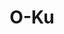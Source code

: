 ---
layout: place
title: "O-Ku"
permalink: /district-of-columbia/washington/o-ku.html
stateAbbr: DC
stateName: District of Columbia
cityName: Washington
place_id: ChIJVzXSswW5t4kRVrNbXqA_Vnw
photos:
  - >-
    AUy1YQ2EIwiZD6waWdD2oiVCooewmsYfthcmowFtpLDPni3kTrHQYl7JBf31mD75qYN3J92laIrdkazNThoDXUiacPSGSnL25LC-Q9Py1I3B9o3COJkzYdyWR8bZtYkXOUc0rQ7vedgRS9afFaME2a3Rdb1fjrV0-ZPibe5yoCVlUD4Jpc-m_LDx2cI57eHD6XDZ4-9UrfnKHq9MSTNSJcRRPZkQXdRmgQLVaJO6IQquNergh0x03Ba5L6NrguissktBaFR_01Osw7mFNwveX0U1wil58J-g_yPMVFSNM-dgOqwkWQ
  - >-
    AUy1YQ2U-3SSLlRhx8MnyLniE5NJk5DqIKDlL2QF8q6aBZQkfPKA60cfNelfHO2IyEQGdJfcVvFDCZVBoAc7pxIkW-_SmJJLWoMfFPdQEARWbmH2hlmX2wg1AgkUHW7TqTHVS_y8_3HDHi5BNTSQE4nIlNGbkas7H352lRSsIhYrFPevgxhhoSKtZcBZv_EgHsGnseSui9eRlpGVTVktWp-uCMCz0NFp2Nfbfva6P9QycSCOZGrpAmjcSIfyrdtjmNWzmTOE4k6GlpLpnkNBS6olfPx8upJNrLtP_qnhR1TIGCkpAg
  - >-
    AUy1YQ3YaKY2hBcz06ebGlT3kjrOcRYcg4t9FxH1EBXa48XN42CGLaPyVx1Q1QFAxwqqKz-OH4Vor2oUOhpT77KyLDNYLrQgNoMDQAosPnPsxuZSzrTtHbFvJzFf-uXhRUcb1bCL2zlqmTsIFr5AIUhWb3et1KZxHD9YjR1UPTUb8UFATcawDaJb7T-fZmrZ8NtBYEK6L6bZD5S42C2xIBzDfzBgIKxUALA7fHcODvWAAtzw0DxjgbtnleHZwoY7W8TQTT5SNxBufryiOfolpfY6I1KhofJ_MSG3fNv_7tjPWTzXC7lcioOs_gCAQA5fA1QUTiDmLldF3GGtDF2jJ04rBDrMAHBqbxQdQYzpQof1-6Z3M4VrGwzOviIjJHlqGc28IoKRb9LcIt_RXqBq6isdubdwnO88PCz4FPPm12iszWJ4rcFa
  - >-
    AUy1YQ3k0pgCV-bPRDVIqBFTriGAtMOBQwK0h7wkOSvF3a74RFmkzVRHiByL23bpHvKfUwm_TwLWSxRoT8GdKhSK_UOq9r8wZp19UEQI9UFlDhwH4NxyMQeGWjsRLb6wMnl1C1hClUGnCcx6ReNIAAJgIpSQcyo3DqSSfrD9SLqccJGYcqhzHND_nkDjZL9vgItUl1vfIZylLYH33AamuSOIqBIwtHtxPw4r0NI59rXPw32dhVX0Q0bAiPmf6Az0CB-piqdo8ho_BFKw5qHsb691gFU_2Bz9AffMsfkQLY8or9DrkA
  - >-
    AUy1YQ0B6fyFZtP4SfQggq-VUo6fw2qMCwa4qaWu2Zw2I3F94qSw7E3kPcC0tEjNaOtgtOg8meW8Bh83UOPcgQ00kcZ7CeOuIYoLO-pALJW0LuaI-aL2xtJG5CZ6CifhbukI8qThq6a33CE5JT829PPHogYbIf3tL09zp8Cxq36ICxE8zavhfgu8dRM9vCkvQzDLSrNvZnKTOT5Te53Y4bXGjRrM2CxsmCtVDk3XVvwEUeq_4ugpO0bOg4zthyT9VwQ8WrNuWvXTvRj28S6aLmTbEPZ-EeJNIzJ0JHl2HHGk-OWqkppNrIsxU99E7e0WWHQLnxiPetYFfw2-L6atoEeSMLXQS4MN_17fTjbRPNv0YiNvEE0ZEjNOa0awCyE_x2f-pZQ1bpXnaZbc6g_dj3bi1kRi7qURjnNnc3kAQ-_-FZOnzg
  - >-
    AUy1YQ33G0ulAFucSaGeB653-pR_SJb8dsxalml0Kn2LuH4EIOx170NeT7-GYw48JGRc2KBG5dsa8dZuwxWp6J2Oy0qnCPlHXsgqnNrMN1OArK8l-KT4Inw_VQ7shH1ElZZKOOx255eCDxxNlmyc1GoNXCEqqd6XD5QxBoEWVH-_EVNZ8WTxQVo0tKkN2xLaZI5bDbwFEIQx_oyjC-3ZEUhpg5Pn8y4991Na2wT-l6QbUbaTN6Sew9gMnWVOnqdQz1s-QkjBeWd7JEBAFZzH8T7veiIUu_Tq9GTwAy4QXWOYZWhBF7r-3pywLteli0igvdmn6OCooEm7UOfu41Eu-c25PCgwlepLOh7rtRfStvXBT3BdPh06XdRQKjxAnyznjjNtE2xFQ2MNevHXFqrJMuYZ3WjZIrmqf-4bB148xWlu6d7bNtpv
  - >-
    AUy1YQ0WXIGn7p0j-WYYHUGJ2JRwt_kv-2-93MMdnb-BAyRQKXF1Mzuavr9Mcd0OHkUPyD-Xbg_0QMryj4_IgOPdiHeDb-h_fII0vvA8rwUn7O8vX99VhvzPyMbkEn6kIl1ktTog1LUcM6amAOWatgqVOgQzU6XZv6zWKSJxY9cV-gC8C6ViLzcmgl5_UDtRz43h-HbZyublN_nodBbZVMBMG0UxlOs4AvXdh7hIHBTcBVn9iq3UJ7uOuRPPdqdtq0VfRL0bYkLrNV70zpxKeUPWRzhLn7ws7ImMyRZUUD-Z5Z_3dBr7x_RkHGOMsRnsiDwP32QVQsngTbH-wxIAiEL1xv_2B495LoBEt8448XaEqyphCBZgp-cpgTMMZ9rw4iJ3-i70xGxGlm33rSsA8THswgRaulTv-UtbRc8oeyIR41wDfg
  - >-
    AUy1YQ3gKhJMdEkcdxhA00EgvbRgA-uSit3X46INwymsSyuroCQtUwiAiqLhw3pqkHjOs0Pde3J20OU1Bt_YOKtVVdk2SziOtomNACjgXhDuZKcTw1LrXkrG_yle0sTpaboLU2Va0GCVsU1_uvLf1-eW399bvW5naMgtgeO1Ce9pXvVW_ES9P016auO4mUVlw-lWpvd1p6T4gsLWTlVGoTfmyMkzRCK7Ao4KUeSN7CNlfHAARcV18iRNV1Cp63lkzVChiUw8bG2-ZGObZdxEk3cg_B9HNtegz2n0iRA64yReK3ajTJbDEWDthMCx1Xgkrxf-as7EXrWQxCBSRSpB1vnuQhsm6L4Ka9TlgidPlPxqt2ESje1T6Yc5ZV9vgylHtXMF_ywKw6Fc67XaTQHTpmdy023C6ymyUP_B_Pxu8HARqdTlAF-P
  - >-
    AUy1YQ2Ep6TJevelQgsWf6549pUfHgowVd1xind92BdLue__RoJ0c5AOInkz0rmMMpnap26dSSW3QE3VkA5W_NNQxnM53Hk7OI-u11s-pVJMJaHL-Osd2EMF8OXMdgPwQ766l9jgIWU1Qc3rHNGXKKyVKnGac-KP3lITq779878ujBdBYINghtBwTCEQXWwIWypWYrtkZugeVEJ90VzhEOK_JZx2vCOGEM1RPUGvGaW5foFhfkAmLFbflnJqLGzn4TxoPxNjHjTKRF7QDOBBwSP7PiW8rOjXRIN00u05dhDjFG6bfJZ4XTXMMgM2HE8DVW6szQLeitaGW6e-Wh8S80zBpT8gI2hHBukpW7ywap70bWzzaGheIE9993M_WcDPOWjKzafNT8qHdQuFkq-q_017K08CAOs0BrUU9Qds29gisWZtzA
  - >-
    AUy1YQ1i-Axz3hzTN4T14YJ5rHCFM8-dE7NMSUsAIC1S5AGjTf7lQnxgrMjXgNmx6rDC_o3kMiYqA2QmhDh4T-GHLrpI2E6UhOCulgB9PnlQYJd3VRa8kyKzZtWh2gx_lg2Fs4lmq9VQgOp7lnIee99Oc3Jrwonx1pJdb1LaSAY9xkgHIYeONh4Jss4TRuspAhTGcakuGZrHE5AYfHOnTv6LGiydcdORsYr3ND7G810OmnIkZdwYGLBH5zyjAtmf6GH2A6rH05ghydAO7PcCfI7x8Fj594IxtWbon0O6gd9vrGDy79RtxMUtPvIWEOAeIkYClf_SFzxMW-dmex0hsYfgoupuX5gjX85Iberkzo46qhaHKtNN0NxTiYUlw4bjNUveFTqFKoOXJxXA5f8Gj-A14o6GM6o6O8-ltB8lBY2kuU79tA
address: 1274 5th St NE, Washington, DC 20002, USA
street: 1274 5th St NE
city: Washington
state: DC
zip: '20002'
country: USA
address_html: >-
  <span class="street-address">1274 5th St NE</span>, <span
  class="locality">Washington</span>, <span class="region">DC</span> <span
  class="postal-code">20002</span>, <span class="country-name">USA</span>
neighborhood: Northeast Washington
latitude: '38.908241'
longitude: '-76.998704'
accessibility_options:
  wheelchairAccessibleEntrance: true
  wheelchairAccessibleRestroom: true
  wheelchairAccessibleSeating: true
business_status: OPERATIONAL
name: O-Ku
google_maps_links:
  directionsUri: >-
    https://www.google.com/maps/dir//''/data=!4m7!4m6!1m1!4e2!1m2!1m1!1s0x89b7b905b3d23557:0x7c563fa05e5bb356!3e0
  placeUri: https://maps.google.com/?cid=8959418466710565718
  writeAReviewUri: >-
    https://www.google.com/maps/place//data=!4m3!3m2!1s0x89b7b905b3d23557:0x7c563fa05e5bb356!12e1
  reviewsUri: >-
    https://www.google.com/maps/place//data=!4m4!3m3!1s0x89b7b905b3d23557:0x7c563fa05e5bb356!9m1!1b1
  photosUri: >-
    https://www.google.com/maps/place//data=!4m3!3m2!1s0x89b7b905b3d23557:0x7c563fa05e5bb356!10e5
primary_type: Japanese Restaurant
opening_hours:
  regular: null
  current: null
secondary_opening_hours:
  regular:
    weekdayDescriptions: null
    type: null
  current:
    weekdayDescriptions: null
    type: null
phone: (202) 888-8790
price_level: PRICE_LEVEL_MODERATE
price_range: $50 &mdash; 100
rating: '4.6'
rating_count: 880
website: >-
  https://www.o-kusushi.com/location/o-ku-washington-dc/?y_source=1_ODE4NDQwNTctNzE1LWxvY2F0aW9uLndlYnNpdGU%3D
description: >-
  A menu focused on Japanese robata-style dishes & sushi in an elevated setting
  with modernist decor.
reviews:
  - ChdDSUhNMG9nS0VJQ0FnTUNRemUtMDNBRRAB
  - ChdDSUhNMG9nS0VJQ0FnSUQzbEliNXhnRRAB
  - ChZDSUhNMG9nS0VJQ0FnTURBeExTR1BBEAE
  - ChdDSUhNMG9nS0VJQ0FnSUN2NFAzS3NBRRAB
  - ChZDSUhNMG9nS0VJQ0FnSURia3Bma0pBEAE
parking_options:
  - FREE_PARKING_LOT
  - FREE_STREET_PARKING
  - PAID_STREET_PARKING
payment_options:
  - ACCEPTS_CREDIT_CARDS
  - ACCEPTS_DEBIT_CARDS
  - ACCEPTS_NFC
allow_dogs: null
curbside_pickup: null
delivery: true
dine_in: true
good_for_children: false
good_for_groups: true
good_for_sports: false
live_music: false
menu_for_children: false
outdoor_seating: true
reservable: true
restroom: true
serves_beer: true
serves_breakfast: null
serves_brunch: false
serves_cocktails: true
serves_coffee: true
serves_dinner: true
serves_dessert: true
serves_lunch: null
serves_vegetarian_food: null
serves_wine: true
takeout: true
slug: O-Ku-849fc8a1

---